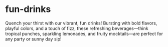 # fun-drinks
Quench your thirst with our vibrant, fun drinks! Bursting with bold flavors, playful colors, and a touch of fizz, these refreshing beverages—think tropical punches, sparkling lemonades, and fruity mocktails—are perfect for any party or sunny day sip!
